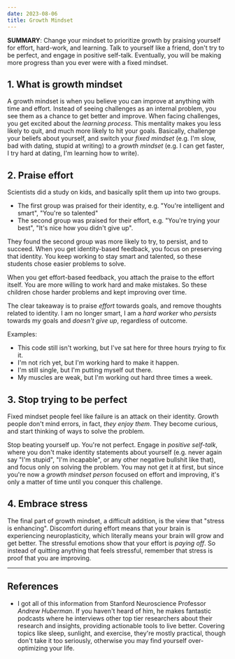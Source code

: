 ```yaml
---
date: 2023-08-06
title: Growth Mindset
---
```


**SUMMARY**: Change your mindset to prioritize growth by praising yourself for effort, hard-work, and learning. Talk to yourself like a friend, don't try to be perfect, and engage in positive self-talk. Eventually, you will be making more progress than you ever were with a fixed mindset.

## 1. What is growth mindset
A growth mindset is when you believe you can improve at anything with time and effort. Instead of seeing challenges as an internal problem, you see them as a chance to get better and improve. When facing challenges, you get excited about the *learning process*. This mentality makes you less likely to quit, and much more likely to hit your goals. Basically, challenge your beliefs about yourself, and switch your *fixed mindset* (e.g. I'm slow, bad with dating, stupid at writing) to a *growth mindset* (e.g. I can get faster, I try hard at dating, I'm learning how to write).

## 2. Praise effort
Scientists did a study on kids, and basically split them up into two groups.
- The first group was praised for their identity, e.g. "You're intelligent and smart", "You're so talented"
- The second group was praised for their effort, e.g. "You're trying your best", "It's nice how you didn't give up".

They found the second group was more likely to try, to persist, and to succeed. When you get identity-based feedback, you focus on preserving that identity. You keep working to stay smart and talented, so these students chose easier problems to solve. 

When you get effort-based feedback, you attach the praise to the effort itself. You are more willing to work hard and make mistakes. So these children chose harder problems and kept improving over time.

The clear takeaway is to praise *effort* towards goals, and remove thoughts related to identity. I am no longer smart, I am a *hard worker* who *persists* towards my goals and *doesn't give up*, regardless of outcome.

Examples:
- This code still isn't working, but I've sat here for three hours *trying* to fix it.
- I'm not rich yet, but I'm working hard to make it happen.
- I'm still single, but I'm putting myself out there.
- My muscles are weak, but I'm working out hard three times a week.

## 3. Stop trying to be perfect
Fixed mindset people feel like failure is an attack on their identity. Growth people don't mind errors, in fact, *they enjoy them*. They become curious, and start thinking of ways to solve the problem.

Stop beating yourself up. You're not perfect. Engage in *positive self-talk*, where you don't make identity statements about yourself (e.g. never again say "I'm stupid", "I'm incapable", or any other negative bullshit like that), and focus only on solving the problem. You may not get it at first, but since you're now a *growth mindset person* focused on effort and improving, it's only a matter of time until you conquer this challenge.

## 4. Embrace stress
The final part of growth mindset, a difficult addition, is the view that "stress is enhancing". Discomfort during effort means that your brain is experiencing neuroplasticity, which literally means your brain will grow and get better. The stressful emotions show that your effort is *paying off*. So instead of quitting anything that feels stressful, remember that stress is proof that you are improving.

---
## References
- I got all of this information from Stanford Neuroscience Professor *Andrew Huberman*. If you haven't heard of him, he makes fantastic podcasts where he interviews other top tier researchers about their research and insights, providing actionable tools to live better. Covering topics like sleep, sunlight, and exercise, they're mostly practical, though don't take it too seriously, otherwise you may find yourself over-optimizing your life.